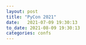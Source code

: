 ```yaml
---
layout: post
title: "PyCon 2021"
date:   2021-07-09 19:30:13
to_date: 2021-08-09 19:30:13
categories: confs
---
```

